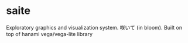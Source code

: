 # saite
Exploratory graphics and visualization system. 咲いて (in bloom). Built on top of hanami vega/vega-lite library
